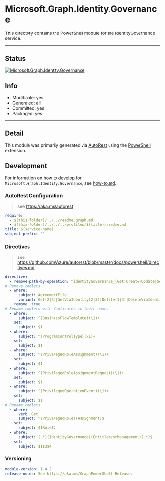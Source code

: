 <!-- region Generated -->
# Microsoft.Graph.Identity.Governance
This directory contains the PowerShell module for the IdentityGovernance service.

---
## Status
[![Microsoft.Graph.Identity.Governance](https://img.shields.io/powershellgallery/v/Microsoft.Graph.Identity.Governance.svg?style=flat-square&label=Microsoft.Graph.Identity.Governance "Microsoft.Graph.Identity.Governance")](https://www.powershellgallery.com/packages/Microsoft.Graph.Identity.Governance/)

## Info
- Modifiable: yes
- Generated: all
- Committed: yes
- Packaged: yes

---
## Detail
This module was primarily generated via [AutoRest](https://github.com/Azure/autorest) using the [PowerShell](https://github.com/Azure/autorest.powershell) extension.

## Development
For information on how to develop for `Microsoft.Graph.Identity.Governance`, see [how-to.md](how-to.md).
<!-- endregion -->

### AutoRest Configuration

> see https://aka.ms/autorest

``` yaml
require:
  - $(this-folder)/../../readme.graph.md
  - $(this-folder)/../../../profiles/$(title)/readme.md
title: $(service-name)
subject-prefix: ''
```

### Directives

> see https://github.com/Azure/autorest/blob/master/docs/powershell/directives.md

``` yaml
directive:
  - remove-path-by-operation: ^identityGovernance_(Get|Create|Update|Set|Delete)EntitlementManagement$|^identityGovernance\.entitlementManagement(_.*AccessPackageResourceRoleScopes|\.accessPackageResourceRoleScopes.*|\.accessPackageAssignmentPolicies\..*|\.accessPackageAssignmentRequests\..*|\.accessPackageAssignmentResourceRoles\..*|\.accessPackageAssignments\..*|\.accessPackageCatalogs\..*|\.accessPackageResourceRequests\..*|\.accessPackageResources\..*|\.accessPackages\..*)$
# Remove cmdlets
  - where:
      subject: AgreementFile
      variant: Get(2|3)|GetViaIdentity(2|3)|Delete(1|3)|DeleteViaIdentity(1|3)|Update(1|3)|UpdateExpanded(1|3)|UpdateViaIdentity(1|3)|UpdateViaIdentityExpanded(1|3)
    remove: true
# Rename cmdlets with duplicates in their name.
  - where:
      subject: ^(BusinessFlowTemplate)(\1)+
    set:
      subject: $1
  - where:
      subject: ^(ProgramControlType)(\1)+
    set:
      subject: $1
  - where:
      subject: ^(PrivilegedRoleAssignment)(\1)+
    set:
      subject: $1
  - where:
      subject: ^(PrivilegedRoleAssignmentRequest)(\1)+
    set:
      subject: $1
  - where:
      subject: ^(PrivilegedOperationEvent)(\1)+
    set:
      subject: $1
# Rename cmdlets
  - where:
      verb: Get
      subject: ^(PrivilegedRole)(Assignment)$
    set:
      subject: $1Role$2
  - where:
      subject: (.*)(IdentityGovernance)(EntitlementManagement)(.*)$
    set:
      subject: $1$3$4
```
### Versioning

``` yaml
module-version: 1.4.2
release-notes: See https://aka.ms/GraphPowerShell-Release.
```
